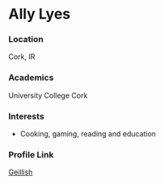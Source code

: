 # Ally Lyes

### Location

Cork, IR

### Academics

University College Cork

### Interests

- Cooking, gaming, reading and education

### Profile Link

[Geillish](https://github.com/Geillish)
